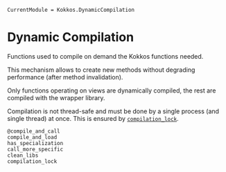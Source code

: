 ```@meta
CurrentModule = Kokkos.DynamicCompilation
```

# Dynamic Compilation

Functions used to compile on demand the Kokkos functions needed.

This mechanism allows to create new methods without degrading performance (after method 
invalidation).

Only functions operating on views are dynamically compiled, the rest are compiled with the wrapper
library.

Compilation is not thread-safe and must be done by a single process (and single thread) at once.
This is ensured by [`compilation_lock`](@ref).

```@docs
@compile_and_call
compile_and_load
has_specialization
call_more_specific
clean_libs
compilation_lock
```
